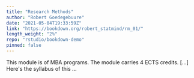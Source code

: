 ```yaml
---
title: "Research Methods"
author: "Robert Goedegebuure"
date: "2021-05-04T19:33:59Z"
link: "https://bookdown.org/robert_statmind/rm_01/"
length_weight: "2%"
repo: "rstudio/bookdown-demo"
pinned: false
---
```


This module is of MBA programs. The module carries 4 ECTS credits. [...] Here's the syllabus of this ...
